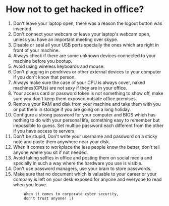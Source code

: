 # How not to get hacked in office?
1. Don't leave your laptop open, there was a reason the logout button was invented.
2. Don't connect your webcam or leave your laptop's webcam open, unless you have an important meeting over skype.
3. Disable or seal all your USB ports specially the ones which are right in front of your machine.
4. Always check if there are some unknown devices connected to your machine before you bootup.
5. Avoid using wireless keyboards and mouse.
6. Don't plugging in pendrives or other external devices to your computer if you don't know that person.
7. Always make sure the case of your CPU is always cover, naked machines(CPUs) are not sexy if they are in your office.
8. Your access card or password token is not something to show off, make sure you don't keep them exposed outside office premises.
9. Remove your RAM and disk from your machine and take them with you or put them in storage if you are going on a long holiday.
10. Configure a strong password for your computer and BIOS which has nothing to do with your personal life, something easy to remember but impossible to guess. Set multipe password each different from the other if you have access to servers.
11. Don't be stupid, Don't write your username and password on a sticky note and paste them anywhere near your disk.
12. When it comes to workplace the less people know the better, don't tell anyone where you sit if not needed.
13. Avoid taking selfies in office and posting them on social media and specially in such a way where the hardware you use is visible. 
14. Don't use password managers, use your brain to store passwords.
15. Make sure that no document which is valuable to your career or your company is left on your desk exposed for anyone and everyone to read when you leave.

```
        When it comes to corporate cyber security,
        don't trust anyone! ;)
```
